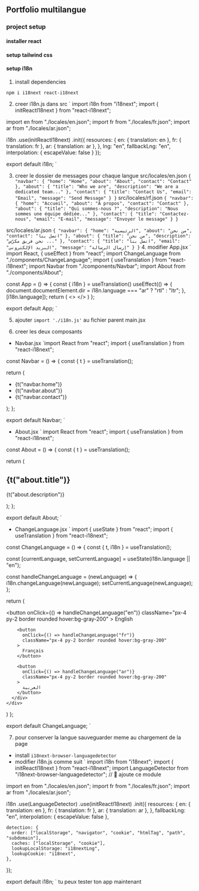 ## Portfolio multilangue

### project setup
#### installer react
#### setup tailwind css
#### setup i18n
1. install dependencies 
```
npm i i18next react-i18next
```

2. creer i18n.js dans src
`
import i18n from "i18next";
import { initReactI18next } from "react-i18next";

import en from "./locales/en.json";
import fr from "./locales/fr.json";
import ar from "./locales/ar.json";

 i18n
   .use(initReactI18next)
   .init({
     resources: {
        en: { translation: en },
        fr: { translation: fr },
        ar: { translation: ar },
     },
     lng: "en",
     fallbackLng: "en",
     interpolation: { escapeValue: false }
   });

 export default i18n;
`

3. creer le dossier de messages pour chaque langue
src/locales/en.json 
`
{
  "navbar": {
    "home": "Home",
    "about": "About",
    "contact": "Contact"
  },
  "about": {
    "title": "Who we are",
    "description": "We are a dedicated team..."
  },
  "contact": {
    "title": "Contact Us",
    "email": "Email",
    "message": "Send Message"
  }
}
`
src/locales/rf.json
`
{
  "navbar": {
    "home": "Accueil",
    "about": "À propos",
    "contact": "Contact"
  },
  "about": {
    "title": "Qui sommes-nous ?",
    "description": "Nous sommes une équipe dédiée..."
  },
  "contact": {
    "title": "Contactez-nous",
    "email": "E-mail",
    "message": "Envoyer le message"
  }
}
`

src/locales/ar.json
`
{
  "navbar": {
    "home": "الرئيسية",
    "about": "من نحن",
    "contact": "اتصل بنا"
  },
  "about": {
    "title": "من نحن",
    "description": "نحن فريق مكرّس ..."
  },
  "contact": {
    "title": "اتصل بنا",
    "email": "البريد الإلكتروني",
    "message": "إرسال الرسالة"
  }
}
`
4. modifier App.jsx
`
import React, { useEffect } from "react";
import ChangeLanguage from "./components/ChangeLanguage";
import { useTranslation } from "react-i18next";
import Navbar from "./components/Navbar";
import About from "./components/About";

const App = () => {
  const { i18n } = useTranslation()
  useEffect(() => {
    document.documentElement.dir = i18n.language === "ar" ? "rtl" : "ltr";
  }, [i18n.language]);
  return (
    <>
      <ChangeLanguage/>
      <Navbar/>
      <About/>
    </>
  )
};

export default App;
`

5. ajouter `import './i18n.js'` au fichier parent main.jsx

6. creer les deux composants 
* Navbar.jsx
`import React from "react";
import { useTranslation } from "react-i18next";

const Navbar = () => {
  const { t } = useTranslation();

  return (
    <nav>
      <ul>
        <li>{t("navbar.home")}</li>
        <li>{t("navbar.about")}</li>
        <li>{t("navbar.contact")}</li>
      </ul>
    </nav>
  );
};

export default Navbar;
`
* About.jsx 
`
import React from "react";
import { useTranslation } from "react-i18next";

const About = () => {
  const { t } = useTranslation();

  return (
    <section>
      <h1>{t("about.title")}</h1>
      <p>{t("about.description")}</p>
    </section>
  );
};

export default About;
`

* ChangeLanguage.jsx
`
import { useState } from "react";
import { useTranslation } from "react-i18next";

const ChangeLanguage = () => {
  const { t, i18n } = useTranslation();

  const [currentLanguage, setCurrentLanguage] = useState(i18n.language || "en");

  const handleChangeLanguage = (newLanguage) => {
    i18n.changeLanguage(newLanguage); 
    setCurrentLanguage(newLanguage);
  };

  return (
    <div className="p-6">
      <div className="flex gap-4">
        <button
          onClick={() => handleChangeLanguage("en")}
          className="px-4 py-2 border rounded hover:bg-gray-200"
        >
          English
        </button>

        <button
          onClick={() => handleChangeLanguage("fr")}
          className="px-4 py-2 border rounded hover:bg-gray-200"
        >
          Français
        </button>

        <button
          onClick={() => handleChangeLanguage("ar")}
          className="px-4 py-2 border rounded hover:bg-gray-200"
        >
          العربية
        </button>
      </div>
    </div>
  )
};

export default ChangeLanguage;
`

7. pour conserver la langue sauveguarder meme au chargement de la page
* install `i18next-browser-languagedetector`
* modifier i18n.js comme suit 
`
import i18n from "i18next";
import { initReactI18next } from "react-i18next";
import LanguageDetector from "i18next-browser-languagedetector"; // 🔹 ajoute ce module

import en from "./locales/en.json";
import fr from "./locales/fr.json";
import ar from "./locales/ar.json";

i18n
  .use(LanguageDetector) 
  .use(initReactI18next)
  .init({
    resources: {
      en: { translation: en },
      fr: { translation: fr },
      ar: { translation: ar },
    },
    fallbackLng: "en",
    interpolation: { escapeValue: false },

    detection: {
      order: ["localStorage", "navigator", "cookie", "htmlTag", "path", "subdomain"],
      caches: ["localStorage", "cookie"],
      lookupLocalStorage: "i18nextLng", 
      lookupCookie: "i18next", 
    },
  });

export default i18n;
`
tu peux tester ton app maintenant
